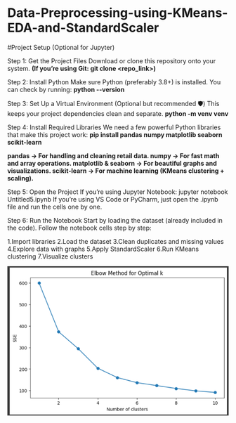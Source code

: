 # Data-Preprocessing-using-KMeans-EDA-and-StandardScaler

#Project Setup (Optional for Jupyter)

Step 1: Get the Project Files
Download or clone this repository onto your system.
**(If you’re using Git: git clone <repo_link>)**

Step 2: Install Python
Make sure Python (preferably 3.8+) is installed.
You can check by running:
**python --version**

Step 3: Set Up a Virtual Environment (Optional but recommended 🛡️)
This keeps your project dependencies clean and separate.
**python -m venv venv**

Step 4: Install Required Libraries
We need a few powerful Python libraries that make this project work:
**pip install pandas numpy matplotlib seaborn scikit-learn**

**pandas → For handling and cleaning retail data.
numpy → For fast math and array operations.
matplotlib & seaborn → For beautiful graphs and visualizations.
scikit-learn → For machine learning (KMeans clustering + scaling).**

Step 5: Open the Project
If you’re using Jupyter Notebook:
jupyter notebook Untitled5.ipynb
If you’re using VS Code or PyCharm, just open the .ipynb file and run the cells one by one.

Step 6: Run the Notebook
Start by loading the dataset (already included in the code).
Follow the notebook cells step by step:

1.Import libraries 
2.Load the dataset 
3.Clean duplicates and missing values 
4.Explore data with graphs 
5.Apply StandardScaler 
6.Run KMeans clustering 
7.Visualize clusters 


![alt text](https://github.com/Vichare-Prasad/Data-Preprocessing-using-KMeans-EDA-and-StandardScaler/blob/main/plot%20graph%20using%20Elbow%20Method.png "Graph Using Elbow Method")
